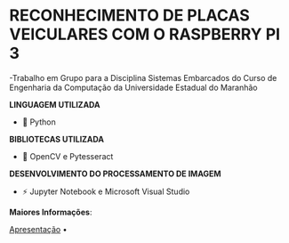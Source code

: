 # RECONHECIMENTO DE PLACAS VEICULARES COM O RASPBERRY PI 3
-Trabalho em Grupo para a Disciplina Sistemas Embarcados do Curso de Engenharia da Computação da Universidade Estadual do Maranhão

**LINGUAGEM UTILIZADA**
 - 💬 Python

**BIBLIOTECAS UTILIZADA**
 - 🌱 OpenCV e Pytesseract

**DESENVOLVIMENTO DO PROCESSAMENTO DE IMAGEM**
 - ⚡ Jupyter Notebook e Microsoft Visual Studio


**Maiores Informações**:
<p align="left">
  <a href="https://luansousa.github.io/apresentacao.html">Apresentação</a> •
</p>


